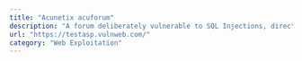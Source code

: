 ```yaml
---
title: "Acunetix acuforum"
description: "A forum deliberately vulnerable to SQL Injections, directory traversal, and other web-based attacks"
url: "https://testasp.vulnweb.com/"
category: "Web Exploitation"
---
```

